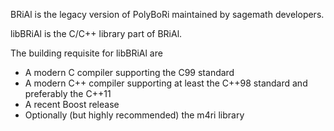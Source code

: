 BRiAl is the legacy version of PolyBoRi maintained by sagemath developers.

libBRiAl is the C/C++ library part of BRiAl.

The building requisite for libBRiAl are
* A modern C compiler supporting the C99 standard
* A modern C++ compiler supporting at least the C++98 standard and preferably the C++11
* A recent Boost release
* Optionally (but highly recommended) the m4ri library
